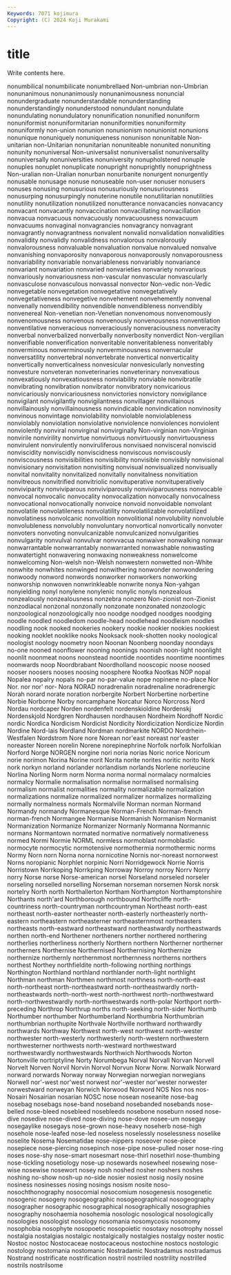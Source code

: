 ```yaml
---
Keywords: 7071 kojimura
Copyright: (C) 2024 Koji Murakami
---
```


# title

Write contents here.



nonumbilical nonumbilicate nonumbrellaed Non-umbrian non-Umbrian nonunanimous
nonunanimously nonunanimousness nonuncial nonundergraduate nonunderstandable nonunderstanding nonunderstandingly nonunderstood nonundulant nonundulate
nonundulating nonundulatory nonunification nonunified nonuniform nonuniformist nonuniformitarian nonuniformities nonuniformity nonuniformly
non-union nonunion nonunionism nonunionist nonunions nonunique nonuniquely nonuniqueness nonunison nonunitable
Non-unitarian non-Unitarian nonunitarian nonuniteable nonunited nonuniting nonunity nonuniversal Non-universalist nonuniversalist
nonuniversality nonuniversally nonuniversities nonuniversity nonupholstered nonuple nonuples nonuplet nonuplicate nonupright
nonuprightly nonuprightness Non-uralian non-Uralian nonurban nonurbanite nonurgent nonurgently nonusable nonusage
nonuse nonuseable non-user nonuser nonusers nonuses nonusing nonusurious nonusuriously nonusuriousness
nonusurping nonusurpingly nonuterine nonutile nonutilitarian nonutilities nonutility nonutilization nonutilized nonutterance
nonvacancies nonvacancy nonvacant nonvacantly nonvaccination nonvacillating nonvacillation nonvacua nonvacuous nonvacuously
nonvacuousness nonvacuum nonvacuums nonvaginal nonvagrancies nonvagrancy nonvagrant nonvagrantly nonvagrantness nonvalent
nonvalid nonvalidation nonvalidities nonvalidity nonvalidly nonvalidness nonvalorous nonvalorously nonvalorousness nonvaluable
nonvaluation nonvalue nonvalued nonvalve nonvanishing nonvaporosity nonvaporous nonvaporously nonvaporousness nonvariability
nonvariable nonvariableness nonvariably nonvariance nonvariant nonvariation nonvaried nonvarieties nonvariety nonvarious
nonvariously nonvariousness non-vascular nonvascular nonvascularly nonvasculose nonvasculous nonvassal nonvector Non-vedic
non-Vedic nonvegetable nonvegetation nonvegetative nonvegetatively nonvegetativeness nonvegetive nonvehement nonvehemently nonvenal
nonvenally nonvendibility nonvendible nonvendibleness nonvendibly nonvenereal Non-venetian non-Venetian nonvenomous nonvenomously
nonvenomousness nonvenous nonvenously nonvenousness nonventilation nonventilative nonveracious nonveraciously nonveraciousness nonveracity
nonverbal nonverbalized nonverbally nonverbosity nonverdict Non-vergilian nonverifiable nonverification nonveritable nonveritableness
nonveritably nonverminous nonverminously nonverminousness nonvernacular nonversatility nonvertebral nonvertebrate nonvertical nonverticality
nonvertically nonverticalness nonvesicular nonvesicularly nonvesting nonvesture nonveteran nonveterinaries nonveterinary nonvexatious
nonvexatiously nonvexatiousness nonviability nonviable nonvibratile nonvibrating nonvibration nonvibrator nonvibratory nonvicarious
nonvicariously nonvicariousness nonvictories nonvictory nonvigilance nonvigilant nonvigilantly nonvigilantness nonvillager nonvillainous
nonvillainously nonvillainousness nonvindicable nonvindication nonvinosity nonvinous nonvintage nonviolability nonviolable nonviolableness
nonviolably nonviolation nonviolative nonviolence nonviolences nonviolent nonviolently nonviral nonvirginal nonvirginally
Non-virginian non-Virginian nonvirile nonvirility nonvirtue nonvirtuous nonvirtuously nonvirtuousness nonvirulent nonvirulently
nonviruliferous nonvisaed nonvisceral nonviscid nonviscidity nonviscidly nonviscidness nonviscous nonviscously nonviscousness
nonvisibilities nonvisibility nonvisible nonvisibly nonvisional nonvisionary nonvisitation nonvisiting nonvisual nonvisualized
nonvisually nonvital nonvitality nonvitalized nonvitally nonvitalness nonvitiation nonvitreous nonvitrified nonvitriolic
nonvituperative nonvituperatively nonviviparity nonviviparous nonviviparously nonviviparousness nonvocable nonvocal nonvocalic nonvocality
nonvocalization nonvocally nonvocalness nonvocational nonvocationally nonvoice nonvoid nonvoidable nonvolant nonvolatile
nonvolatileness nonvolatility nonvolatilizable nonvolatilized nonvolatiness nonvolcanic nonvolition nonvolitional nonvolubility nonvoluble
nonvolubleness nonvolubly nonvoluntary nonvortical nonvortically nonvoter nonvoters nonvoting nonvulcanizable nonvulcanized
nonvulgarities nonvulgarity nonvulval nonvulvar nonvvacua nonwaiver nonwalking nonwar nonwarrantable nonwarrantably
nonwarranted nonwashable nonwasting nonwatertight nonwavering nonwaxing nonweakness nonwelcome nonwelcoming Non-welsh
non-Welsh nonwestern nonwetted non-White nonwhite nonwhites nonwinged nonwithering nonwonder nonwondering
nonwoody nonword nonwords nonworker nonworkers nonworking nonworship nonwoven nonwrinkleable nonwrite
nonya Non-yahgan nonyielding nonyl nonylene nonylenic nonylic nonyls nonzealous nonzealously
nonzealousness nonzebra nonzero Non-zionist non-Zionist nonzodiacal nonzonal nonzonally nonzonate nonzonated
nonzoologic nonzoological nonzoologically noo noodge noodged noodges noodging noodle noodled
noodledom noodle-head noodlehead noodleism noodles noodling nook nooked nookeries nookery
nookie nookier nookies nookiest nooking nooklet nooklike nooks Nooksack nook-shotten
nooky noological noologist noology noometry noon Noonan Noonberg noonday noondays
no-one nooned noonflower nooning noonings noonish noon-light noonlight noonlit noonmeat
noons noonstead noontide noontides noontime noontimes noonwards noop Noordbrabant Noordholland
nooscopic noose noosed nooser noosers nooses noosing noosphere Nootka Nootkas
NOP nopal Nopalea nopalry nopals no-par no-par-value nope nopinene no-place
Nor Nor. nor nor' nor- Nora NORAD noradrenalin noradrenaline noradrenergic
Norah norard norate noration norbergite Norbert Norbertine norbertine Norbie Norborne
Norby norcamphane Norcatur Norco Norcross Nord Nordau nordcaper Norden nordenfelt
nordenskioldine Nordenskj Nordenskjold Nordgren Nordhausen nordhausen Nordheim Nordhoff Nordic nordic
Nordica Nordicism Nordicist Nordicity Nordicization Nordicize Nordin Nordine Nord-lais Nordland
Nordman nordmarkite NORDO Nordrhein-Westfalen Nordstrom Nore nore Norean nor'east noreast
nor'easter noreaster Noreen norelin Norene norepinephrine Norfolk norfolk Norfolkian Norford
Norge NORGEN norgine nori noria norias Noric norice Noricum norie
norimon Norina Norine norit Norita norite norites noritic norito Nork
nork norkyn norland norlander norlandism norlands Norlene norleucine Norlina Norling
Norm norm Norma norma normal normalacy normalcies normalcy Normalie normalisation
normalise normalised normalising normalism normalist normalities normality normalizable normalization normalizations
normalize normalized normalizer normalizes normalizing normally normalness normals Normalville Norman
norman Normand Normandy normandy Normanesque Norman-French Norman-french norman-french Normangee Normanise
Normanish Normanism Normanist Normanization Normanize Normanizer Normanly Normanna Normannic normans
Normantown normated normative normatively normativeness normed Normi Normie NORML normless
normoblast normoblastic normocyte normocytic normotensive normothermia normothermic norms Normy Norn
norn Norna norna nornicotine Nornis nor-noreast nornorwest Norns noropianic Norphlet
norpinic Norri Norridgewock Norrie Norris Norristown Norrkoping Norrkping Norroway Norroy
norroy Norrv Norry norry Norse norse Norse-american norsel Norseland norseled
norseler norseling norselled norselling Norseman norseman norsemen Norsk norsk nortelry
North north Northallerton Northam Northampton Northamptonshire Northants north'ard Northborough northbound
Northcliffe north-countriness north-countryman northcountryman Northeast north-east northeast north-easter northeaster north-easterly
northeasterly north-eastern northeastern northeasterner northeasternmost northeasters northeasts north-eastward northeastward northeastwardly
northeastwards northen north-end Northener northeners norther northered northering northerlies northerliness
northerly Northern northern Northerner northerner northerners Northernise Northernised Northernising Northernize
northernize northernly northernmost northernness northerns northers northest Northey northfieldite north-following
northing northings Northington Northland northland northlander north-light northlight Northman northman
Northmen northmost northness north-north-east north-northeast north-northeastward north-northeastwardly north-northeastwards north-north-west north-northwest
north-northwestward north-northwestwardly north-northwestwards north-polar Northport north-preceding Northrop Northrup norths north-seeking
north-sider Northumb Northumber northumber Northumberland Northumbria Northumbrian northumbrian northupite Northvale
Northville northward northwardly northwards Northway Northwest north-west northwest north-wester northwester
north-westerly northwesterly north-western northwestern northwesterner northwests north-westward northwestward northwestwardly northwestwards
Northwich Northwoods Norton Nortonville nortriptyline Norty Norumbega Norval Norvall Norvan
Norvell Norvelt Norven Norvil Norvin Norvol Norvun Norw Norw. Norwalk
Norward norward norwards Norway norway Norwegian norwegian norwegians Norwell nor'-west
nor'west norwest nor'-wester nor'wester norwester norwestward norweyan Norwich Norwood Norword
NOS Nos nos nos- Nosairi Nosairian nosarian NOSC nose nosean
noseanite nose-bag nosebag nosebags nose-band noseband nosebanded nosebands nose-belled nose-bleed
nosebleed nosebleeds nosebone noseburn nosed nose-dive nosedive nose-dived nose-diving nose-dove
nosee-um nosegay nosegaylike nosegays nose-grown nose-heavy noseherb nose-high nosehole nose-leafed
nose-led noseless noselessly noselessness noselike noselite Nosema Nosematidae nose-nippers noseover
nose-piece nosepiece nose-piercing nosepinch nose-pipe nose-pulled noser nose-ring noses nose-shy
nose-smart nosesmart nose-thirl nosethirl nose-thumbing nose-tickling nosetiology nose-up nosewards nosewheel
nosewing nose-wise nosewise nosewort nosey nosh noshed nosher noshers noshes
noshing no-show nosh-up no-side nosier nosiest nosig nosily nosine nosiness
nosinesses nosing nosings nosism nosite noso- nosochthonography nosocomial nosocomium nosogenesis
nosogenetic nosogenic nosogeny nosogeographic nosogeographical nosogeography nosographer nosographic nosographical nosographically
nosographies nosography nosohaemia nosohemia nosologic nosological nosologically nosologies nosologist nosology
nosomania nosomycosis nosonomy nosophobia nosophyte nosopoetic nosopoietic nosotaxy nosotrophy nossel
nostalgia nostalgias nostalgic nostalgically nostalgies nostalgy noster nostic Nostoc nostoc
Nostocaceae nostocaceous nostochine nostocs nostologic nostology nostomania nostomanic Nostradamic Nostradamus
nostradamus Nostrand nostrificate nostrification nostril nostriled nostrility nostrilled nostrils nostrilsome
